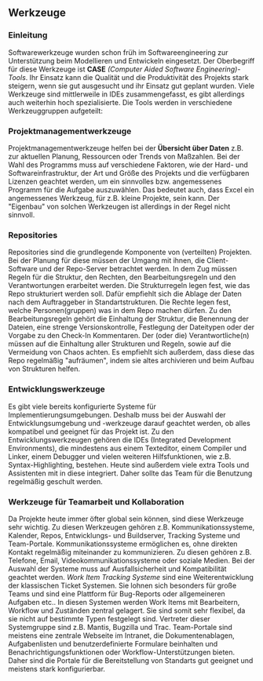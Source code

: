 ## Werkzeuge

### Einleitung
Softwarewerkzeuge wurden schon früh im Softwareengineering zur Unterstützung beim Modellieren und Entwickeln eingesetzt. Der Oberbegriff
für diese Werkzeuge ist __CASE__ _(Computer Aided Software Engineering)-Tools_. Ihr Einsatz kann die Qualität und die Produktivität des
Projekts stark steigern, wenn sie gut ausgesucht und ihr Einsatz gut geplant wurden. Viele Werkzeuge sind mittlerweile in IDEs
zusammengefasst, es gibt allerdings auch weiterhin hoch spezialisierte. Die Tools werden in verschiedene Werkzeuggruppen aufgeteilt:

### Projektmanagementwerkzeuge
Projektmanagementwerkzeuge helfen bei der __Übersicht über Daten__ z.B. zur aktuellen Planung, Ressourcen oder Trends von Maßzahlen.
Bei der Wahl des Programms muss auf verschiedene Faktoren, wie der Hard- und Softwareinfrastruktur, der Art und Größe des Projekts und
die verfügbaren Lizenzen geachtet werden, um ein sinnvolles bzw. angemessenes Programm für die Aufgabe auszuwählen. Das bedeutet auch,
dass Excel ein angemessenes Werkzeug, für z.B. kleine Projekte, sein kann. Der "Eigenbau" von solchen Werkzeugen ist allerdings in der
Regel nicht sinnvoll.

### Repositories
Repositories sind die grundlegende Komponente von (verteilten) Projekten. Bei der Planung für diese müssen der Umgang mit ihnen,
die Client-Software und der Repo-Server betrachtet werden. In dem Zug müssen Regeln für die Struktur, den Rechten, den Bearbeitungsregeln
und den Verantwortungen erarbeitet werden. Die Strukturregeln legen fest, wie das Repo strukturiert werden soll. Dafür empfiehlt sich
die Ablage der Daten nach dem Auftraggeber in Standartstrukturen. Die Rechte legen fest, welche Personen(gruppen) was in dem Repo machen
dürfen. Zu den Bearbeitungsregeln gehört die Einhaltung der Struktur, die Benennung der Dateien, eine strenge Versionskontrolle, Festlegung
der Dateitypen oder der Vorgabe zu den Check-In Kommentaren. Der (oder die) Verantwortliche(n) müssen auf die Einhaltung aller Strukturen
und Regeln, sowie auf die Vermeidung von Chaos achten. Es empfiehlt sich außerdem, dass diese das Repo regelmäßig "aufräumen", indem sie
altes archivieren und beim Aufbau von Strukturen helfen.

### Entwicklungswerkzeuge
Es gibt viele bereits konfigurierte Systeme für Implementierungsumgebungen. Deshalb muss bei der Auswahl der Entwicklungsumgebung
und -werkzeuge darauf geachtet werden, ob alles kompatibel und geeignet für das Projekt ist. Zu den Entwicklungswerkzeugen gehören
die IDEs (Integrated Development Environments), die mindestens aus einem Texteditor, einem Compiler und Linker, einem Debugger und
vielen weiteren Hilfsfunktionen, wie z.B. Syntax-Highlighting, bestehen. Heute sind außerdem viele extra Tools und Assistenten mit
in diese integriert. Daher sollte das Team für die Benutzung regelmäßig geschult werden.

### Werkzeuge für Teamarbeit und Kollaboration
Da Projekte heute immer öfter global sein können, sind diese Werkzeuge sehr wichtig. Zu diesen Werkzeugen gehören z.B.
Kommunikationssysteme, Kalender, Repos, Entwicklungs- und Buildserver, Tracking Systeme und Team-Portale. Kommunikationssysteme 
ermöglichen es, ohne direkten Kontakt regelmäßig miteinander zu kommunizieren. Zu diesen gehören z.B. Telefone, Email,
Videokommunikationssysteme oder soziale Medien. Bei der Auswahl der Systeme muss auf Ausfallsicherheit und Kompatibilität geachtet werden. 
_Work Item Tracking Systeme_ sind eine Weiterentwicklung der klassischen Ticket Systemen. Sie lohnen sich besonders für große
Teams und sind eine Plattform für Bug-Reports oder allgemeineren Aufgaben etc.. In diesen Systemen werden Work Items mit Bearbeitern,
Workflow und Zuständen zentral gelagert. Sie sind somit sehr flexibel, da sie nicht auf bestimmte Typen festgelegt sind. Vertreter dieser
Systemgruppe sind z.B. Mantis, Bugzilla und Trac. Team-Portale sind meistens eine zentrale Webseite im Intranet, die Dokumentenablagen,
Aufgabenlisten und benutzerdefinierte Formulare beinhalten und Benachrichtigungsfunktionen oder Workflow-Unterstützungen bieten. Daher
sind die Portale für die Bereitstellung von Standarts gut geeignet und meistens stark konfigurierbar.